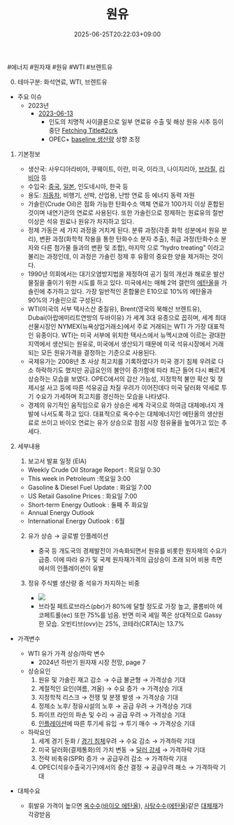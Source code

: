 ﻿---
title: "원유"
date: 2025-06-25T20:22:03+09:00
lastmod: 2025-06-25T20:22:03+09:00
type: docs
sidebar:
  open: true
weight: 4
---
<div style="display:none">
  <meta property="article:published_time" content="2025-06-25T11:22:03Z" />
  <meta property="article:modified_time" content="2025-06-25T11:22:03Z" />
</div>
#에너지 #원자재 #원유 #WTI #브렌트유

0. 테마구분: 화석연료, WTI, 브렌트유

- 주요 이슈
	- 2023년
		- [2023-06-13](/daily-summary/2023-06-13/)
			- 인도의 치명적 사이클론으로 일부 연료유 수출 및 해상 원유 시추 등이 중단 [Fetching Title#2crk](https://oilprice.com/Latest-Energy-News/World-News/Deadly-Cyclone-In-India-Halts-Fuel-Exports-And-Operations-At-Offshore-Rigs.html)
			- OPEC+ [baseline 생산량](/industry-study/baseline-생산량/) 상향 조정

1. 기본정보
	- 생산국: 사우디아라비아, 쿠웨이트, 이란, 미국, 이라크, 나이지리아, [브라질](/industry-study/브라질/), [리비아](/industry-study/리비아/) 등
	- 수입국:  [중국](/industry-study/4국가중국/), [일본](/industry-study/4국가일본/), 인도네시아, 한국 등
	- 용도: [자동차](/industry-study/자동차/), 비행기, 선박, 산업용, 난방 연료 등 에너지 동력 자원
	- 가솔린(Crude Oil)은 점화 가능한 탄화수소 액체 연료가 100가지 이상 혼합된 것이며 내연기관의 연료로 사용된다. 또한 가솔린으로 정제하는 원료유의 절반 이상은 석유 원료나 원유가 차지하고 있다.
	- 정제 가동은 세 가지 과정을 거치게 된다. 분류 과정(각종 화학 성분에서 원유 분리), 변환 과정(화학적 작용을 통한 탄화수소 분자 추출), 취급 과정(탄화수소 분자와 다른 첨가물 들과의 변환 및 조합), 마지막 으로 “hydro treating” 이라고 불리는 과정인데, 이 과정은 가솔린 정제 후 유황의 중요한 양을 제거하는 것이다. 
	- 1990년 의회에서는 대기오염방지법을 제정하여 공기 질의 개선과 해로운 발산 물질을 줄이기 위한 시도를 하고 있다. 미국에서는 매해 2억 갤런의 [에탄올](/industry-study/에탄올/)을 가솔린에 추가하고 있다. 가장 일반적인 혼합물은 E10으로 10%의 에탄올과 90%의 가솔린으로 구성된다. 
	- WTI(미국의 서부 텍사스산 중질유), Brent(영국의 북해산 브렌트유), Dubai(아랍에미리트연방의 두바이유) 가 세계 3대 유종으로 꼽히며, 세계 최대 선물시장인 NYMEX(뉴욕상업거래소)에서 주로 거래되는 WTI 가 가장 대표적인 유종이다. WTI는 미국 서부에 위치한 텍사스에서 뉴멕시코에 이르는 광대한 지역에서 생산되는 원유로, 미국에서 생산되기 때문에 미국 석유시장에서 거래되는 모든 원유가격을 결정하는 기준으로 사용된다. 
	- 국제유가는 2008년 초 사상 최고치를 기록하였다가 미국 경기 침체 우려로 다소 하락하기도 했지만 공급요인의 불안이 증가함에 따라 최근 들어 다시 빠르게 상승하는 모습을 보였다. OPEC에서의 감산 가능성, 지정학적 불안 확산 및 정제시설 사고 등에 따른 석유공급 차질 우려가 이어진데다 미국 달러화 약세로 투기 수요가 가세하며 최고치를 경신하는 모습을 나타냈다. 
	- 경제의 유기적인 움직임으로 유가 상승은 세계 각국으로 하여금 대체에너지 개발에 나서도록 하고 있다. 대표적으로 옥수수는 대체에너지인 에탄올의 생산원료로 쓰이고 바이오 연료는 유가 상승으로 점점 시장 점유율을 높여가고 있는 추세다.

1. 세부내용
	1. 보고서 발표 일정 (EIA) 
	  - Weekly Crude Oil Storage Report : 목요일 0:30 
	  - This week in Petroleum :목요일 3:00
	  - Gasoline & Diesel Fuel Update : 화요일 7:00 
	  - US Retail Gasoline Prices : 화요일 7:00 
	  - Short-term Energy Outlook : 둘째 주 화요일 
	  - Annual Energy Outlook 
	  - International Energy Outlook : 6월
	    
	2. 유가 상승 → 글로벌 인플레이션 
		- 중국 등 개도국의 경제발전이 가속화되면서 원유를 비롯한 원자재의 수요가 급증. 이에 따라 유가 및 국제 원자재가격의 급상승이 초래 되어 비용 측면에서의 인플레이션이 유발
		  
	3. 정유 주식별 생산량 중 석유가 차지하는 비중
		- ![](https://i.imgur.com/49kHcKR.png)
		- 브라질 페트로브라스(pbr)가 80%에 달할 정도로 가장 높고, 콜롬비아 에코페트롤(ec) 또한 75%를 넘음. 반면 미국 셰일 쪽은 상대적으로 Gassy 한 모습. 오빈티브(ovv)는 25%, 코테라(CRTA)는 13.7%

- 가격변수
	- WTI 유가 가격 상승/하락 변수
		- 2024년 하반기 원자재 시장 전망, page 7
	- 상승요인
		1. 원유 및 가솔린 재고 감소 → 수급 불균형 → 가격상승 기대 
		2. 계절적인 요인(여름, 겨울) → 수요 증가 → 가격상승 기대 
		3. 지정학적 리스크 → 전쟁 및 분쟁 발생 → 가격상승 기대 
		4. 정제소 노후/ 정유시설의 노후 → 공급 우려 → 가격상승 기대 
		5. 파이프 라인의 파손 및 수리 → 공급 우려 → 가격상승 기대 
		6. [인플레이션](/industry-study/인플레이션/)에 따른 투기세 유입 → 투기 매수 → 가격상승 기대
	- 하락요인
		1. 세계 경기 둔화  / [경기 침체](경기%20침체)우려 → 수요 감소 → 가격하락 기대 
		2. 미국 달러화(결제통화)의 가치 변동 → [달러 강세](/industry-study/달러-강세/) → 가격하락 기대 
		3. 전략 비축유(SPR) 증가 → 공급우려 감소 → 가격하락 기대 
		4. OPEC(석유수출국기구)에서의 증산 결정 → 공급우려 해소 → 가격하락 기대

- 대체수요
	- 휘발유 가격이 높으면 [옥수수](/industry-study/옥수수/)([바이오 에탄올](/industry-study/바이오-에탄올/)), [사탕수수](/industry-study/사탕수수/)([에탄올](/industry-study/에탄올/))같은 [대체재](/industry-study/대체재/)가 각광받음
